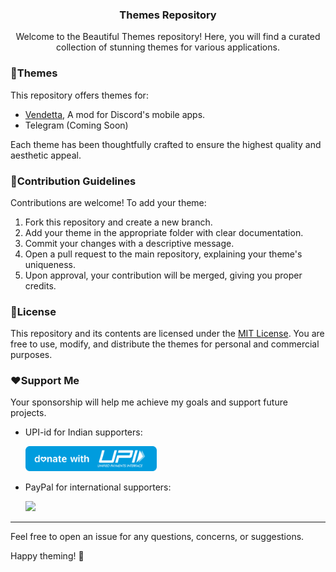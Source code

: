 <h3 align="center">
Themes Repository
</h3>

<p align="center">
Welcome to the Beautiful Themes repository! Here, you will find a curated collection of stunning themes for various applications.
</p>


### 🎨Themes

This repository offers themes for:

- [Vendetta](https://github.com/vendetta-mod), A mod for Discord's mobile apps.
- Telegram (Coming Soon)

Each theme has been thoughtfully crafted to ensure the highest quality and aesthetic appeal.

### 🤝Contribution Guidelines

Contributions are welcome! To add your theme:

1. Fork this repository and create a new branch.
2. Add your theme in the appropriate folder with clear documentation.
3. Commit your changes with a descriptive message.
4. Open a pull request to the main repository, explaining your theme's uniqueness.
5. Upon approval, your contribution will be merged, giving you proper credits.

### 🪪License

This repository and its contents are licensed under the [MIT License](https://github.com/TakiShiwa/Themes/blob/main/LICENSE). You are free to use, modify, and distribute the themes for personal and commercial purposes.

### ❤️Support Me

Your sponsorship will help me achieve my goals and support future projects.

- UPI-id for Indian supporters:
  
  <a href="https://github.com/TakiShiwa/Themes/assets/137756384/02a87419-84ec-4ea8-a910-20f92e19259a"><img src="https://github.com/TakiShiwa/donate-with-upi/blob/main/Button/SVG/UPI-blue-02.svg" height="40"></a>
    
- PayPal for international supporters:
  
  <a href="https://www.paypal.me/TakiShiwa"><img src="https://github.com/andreostrovsky/donate-with-paypal/blob/master/blue.svg" height="40"></a>
  
---

Feel free to open an issue for any questions, concerns, or suggestions.

Happy theming! 🎨
